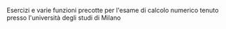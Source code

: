 Esercizi e varie funzioni precotte per l'esame di calcolo numerico tenuto presso l'università degli studi di Milano
